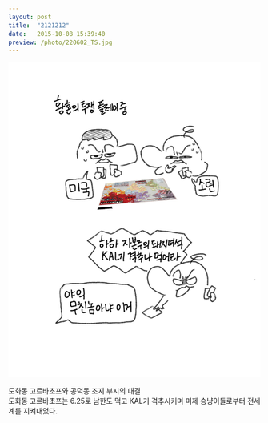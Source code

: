 ```yaml
---
layout: post
title:  "2121212"
date:   2015-10-08 15:39:40
preview: /photo/220602_TS.jpg
---
```



<img src="/photo/220602_TS.jpg" width="1000">

도화동 고르바초프와 공덕동 조지 부시의 대결
</br>
도화동 고르바초프는 6.25로 남한도 먹고 KAL기 격추시키며 미제 승냥이들로부터 전세계를 지켜내었다.
